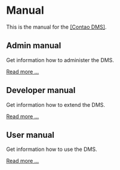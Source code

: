 Manual
======

This is the manual for the [[Contao DMS]](https://github.com/ContaoDMS/dms).

## Admin manual

Get information how to administer the DMS.

[Read more ...](https://github.com/ContaoDMS/documentation/blob/master/manual/admin)

## Developer manual

Get information how to extend the DMS.

[Read more ...](https://github.com/ContaoDMS/documentation/blob/master/manual/developer)

## User manual

Get information how to use the DMS.

[Read more ...](https://github.com/ContaoDMS/documentation/blob/master/manual/user)